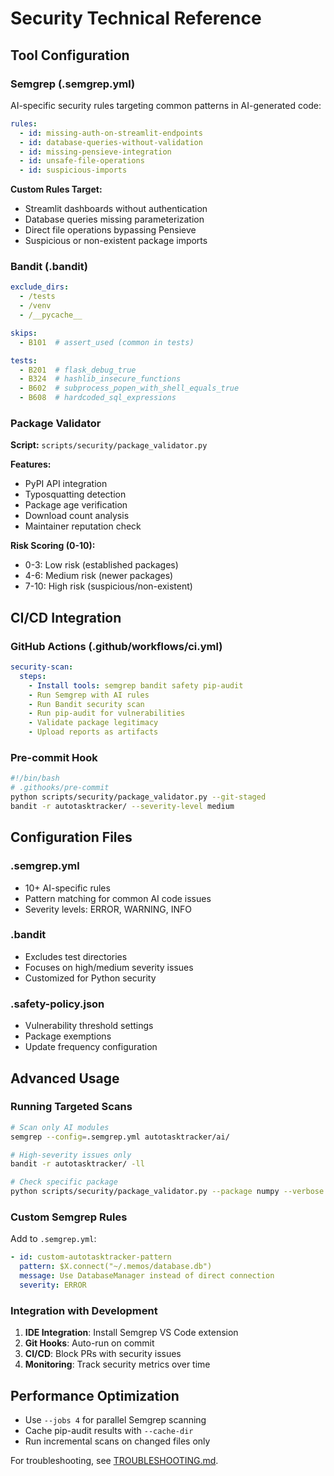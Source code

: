 # Security Technical Reference

## Tool Configuration

### Semgrep (.semgrep.yml)

AI-specific security rules targeting common patterns in AI-generated code:

```yaml
rules:
  - id: missing-auth-on-streamlit-endpoints
  - id: database-queries-without-validation  
  - id: missing-pensieve-integration
  - id: unsafe-file-operations
  - id: suspicious-imports
```

**Custom Rules Target:**
- Streamlit dashboards without authentication
- Database queries missing parameterization
- Direct file operations bypassing Pensieve
- Suspicious or non-existent package imports

### Bandit (.bandit)

```yaml
exclude_dirs:
  - /tests
  - /venv
  - /__pycache__

skips:
  - B101  # assert_used (common in tests)

tests:
  - B201  # flask_debug_true
  - B324  # hashlib_insecure_functions
  - B602  # subprocess_popen_with_shell_equals_true
  - B608  # hardcoded_sql_expressions
```

### Package Validator

**Script:** `scripts/security/package_validator.py`

**Features:**
- PyPI API integration
- Typosquatting detection  
- Package age verification
- Download count analysis
- Maintainer reputation check

**Risk Scoring (0-10):**
- 0-3: Low risk (established packages)
- 4-6: Medium risk (newer packages)
- 7-10: High risk (suspicious/non-existent)

## CI/CD Integration

### GitHub Actions (.github/workflows/ci.yml)

```yaml
security-scan:
  steps:
    - Install tools: semgrep bandit safety pip-audit
    - Run Semgrep with AI rules
    - Run Bandit security scan
    - Run pip-audit for vulnerabilities
    - Validate package legitimacy
    - Upload reports as artifacts
```

### Pre-commit Hook

```bash
#!/bin/bash
# .githooks/pre-commit
python scripts/security/package_validator.py --git-staged
bandit -r autotasktracker/ --severity-level medium
```

## Configuration Files

### .semgrep.yml
- 10+ AI-specific rules
- Pattern matching for common AI code issues
- Severity levels: ERROR, WARNING, INFO

### .bandit
- Excludes test directories
- Focuses on high/medium severity issues
- Customized for Python security

### .safety-policy.json
- Vulnerability threshold settings
- Package exemptions
- Update frequency configuration

## Advanced Usage

### Running Targeted Scans

```bash
# Scan only AI modules
semgrep --config=.semgrep.yml autotasktracker/ai/

# High-severity issues only
bandit -r autotasktracker/ -ll

# Check specific package
python scripts/security/package_validator.py --package numpy --verbose
```

### Custom Semgrep Rules

Add to `.semgrep.yml`:

```yaml
- id: custom-autotasktracker-pattern
  pattern: $X.connect("~/.memos/database.db")
  message: Use DatabaseManager instead of direct connection
  severity: ERROR
```

### Integration with Development

1. **IDE Integration**: Install Semgrep VS Code extension
2. **Git Hooks**: Auto-run on commit
3. **CI/CD**: Block PRs with security issues
4. **Monitoring**: Track security metrics over time

## Performance Optimization

- Use `--jobs 4` for parallel Semgrep scanning
- Cache pip-audit results with `--cache-dir`
- Run incremental scans on changed files only

For troubleshooting, see [TROUBLESHOOTING.md](TROUBLESHOOTING.md).